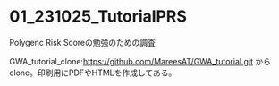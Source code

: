 # 01_231025_TutorialPRS

Polygenc Risk Scoreの勉強のための調査

GWA_tutorial_clone:https://github.com/MareesAT/GWA_tutorial.git からclone。印刷用にPDFやHTMLを作成してある。